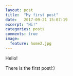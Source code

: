 ```yaml
---
layout: post
title:  "My first post"
date:   2017-09-21 15:07:19
excerpt: "Hi!"
categories: posts
comments: true
image:
  feature: home2.jpg
---
```


<span class="caption text-muted">Hello!</span>

There is the first post!:) 
